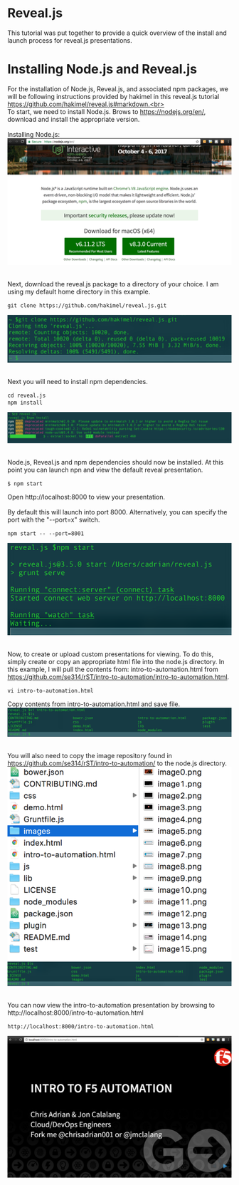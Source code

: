 # Reveal.js
This tutorial was put together to provide a quick overview of the install and launch process for reveal.js presentations.
<br>
# Installing Node.js and Reveal.js
For the installation of Node.js, Reveal.js, and associated npm packages, we will be following instructions provided by hakimel in this reveal.js tutorial https://github.com/hakimel/reveal.js#markdown.<br>
<br>
To start, we need to install Node.js. Brows to https://nodejs.org/en/, download and install the appropriate version.
<br>
<br>
Installing Node.js:
![Image1](images/image1.png)
<br>
<br>


Next, download the reveal.js package to a directory of your choice.  I am using my default home directory in this example.
```
git clone https://github.com/hakimel/reveal.js.git
```
![Image2](images/image2.png)
<br>
<br>

Next you will need to install npm dependencies.<br>
```
cd reveal.js
npm install
```
![Image3](images/image3.png)
<br>
<br>


Node.js, Reveal.js and  npm dependencies should now be installed.  At this point you can launch npn and view the default reveal presentation.
```
$ npm start
```
Open http://localhost:8000 to view your presentation.<br>
<br>
By default this will launch into port 8000.  Alternatively, you can specify the port with the "--port=x" switch.
```
npm start -- --port=8001
```
![Image4](images/image4.png)
<br>
<br>


Now, to create or upload custom presentations for viewing.  To do this, simply create or copy an appropriate html file into the node.js directory.  In this example, I will pull the contents from: intro-to-automation.html from https://github.com/se314/rST/intro-to-automation/intro-to-automation.html.
```
vi intro-to-automation.html
```
Copy contents from intro-to-automation.html and save file.
![Image5](images/image5.png)
<br>
<br>

You will also need to copy the image repository found in https://github.com/se314/rST/intro-to-automation/ to the node.js directory.
![Image6](images/image6.png)
![Image7](images/image7.png)
<br>
<br>

You can now view the intro-to-automation presentation by browsing to http://localhost:8000/intro-to-automation.html
```
http://localhost:8000/intro-to-automation.html
```
![Image8](images/image8.png)
